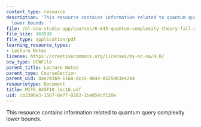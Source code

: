 ```yaml
---
content_type: resource
description: 'This resource contains information related to quantum query complexity
  lower bounds. '
file: /ol-ocw-studio-app/courses/6-845-quantum-complexity-theory-fall-2010/cb3396e315670e7702821be854cf120e_MIT6_845F10_lec10.pdf
file_size: 163538
file_type: application/pdf
learning_resource_types:
- Lecture Notes
license: https://creativecommons.org/licenses/by-nc-sa/4.0/
ocw_type: OCWFile
parent_title: Lecture Notes
parent_type: CourseSection
parent_uid: 0ae74169-1168-dcc5-4644-05254b3e4264
resourcetype: Document
title: MIT6_845F10_lec10.pdf
uid: cb3396e3-1567-0e77-0282-1be854cf120e
---
```

This resource contains information related to quantum query complexity lower bounds. 